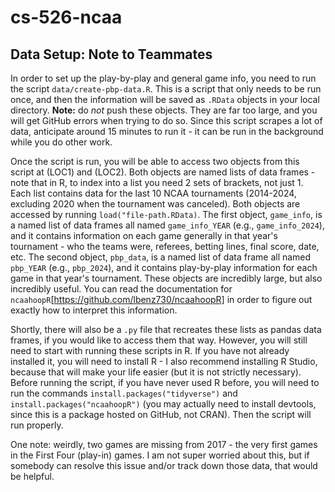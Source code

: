 # cs-526-ncaa

## Data Setup: Note to Teammates

In order to set up the play-by-play and general game info, you need to run the script `data/create-pbp-data.R`. This is a script that only needs to be run once, and then the information will be saved as `.RData` objects in your local directory. **Note:** do *not* push these objects. They are far too large, and you will get GitHub errors when trying to do so. Since this script scrapes a lot of data, anticipate around 15 minutes to run it - it can be run in the background while you do other work.

Once the script is run, you will be able to access two objects from this script at (LOC1) and (LOC2). Both objects are named lists of data frames - note that in R, to index into a list you need 2 sets of brackets, not just 1. Each list contains data for the last 10 NCAA tournaments (2014-2024, excluding 2020 when the tournament was canceled). Both objects are accessed by running `load("file-path.RData)`. The first object, `game_info`, is a named list of data frames all named `game_info_YEAR` (e.g., `game_info_2024`), and it contains information on each game generally in that year's tournament - who the teams were, referees, betting lines, final score, date, etc. The second object, `pbp_data`, is a named list of data frame all named `pbp_YEAR` (e.g., `pbp_2024`), and it contains play-by-play information for each game in that year's tournament. These objects are incredibly large, but also incredibly useful. You can read the documentation for `ncaahoopR`[https://github.com/lbenz730/ncaahoopR] in order to figure out exactly how to interpret this information.

Shortly, there will also be a `.py` file that recreates these lists as pandas data frames, if you would like to access them that way. However, you will still need to start with running these scripts in R. If you have not already installed it, you will need to install R - I also recommend installing R Studio, because that will make your life easier (but it is not strictly necessary). Before running the script, if you have never used R before, you will need to run the commands `install.packages("tidyverse")` and `install.packages("ncaahoopR")` (you may actually need to install devtools, since this is a package hosted on GitHub, not CRAN). Then the script will run properly.

One note: weirdly, two games are missing from 2017 - the very first games in the First Four (play-in) games. I am not super worried about this, but if somebody can resolve this issue and/or track down those data, that would be helpful.
